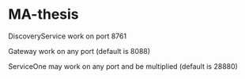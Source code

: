 # MA-thesis

DiscoveryService work on port 8761

Gateway work on any port (default is 8088)

ServiceOne may work on any port and be multiplied  (default is 28880)

